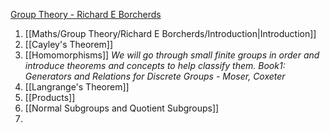 [Group Theory - Richard E Borcherds](https://www.youtube.com/playlist?list=PL8yHsr3EFj51pjBvvCPipgAT3SYpIiIsJ)
1. [[Maths/Group Theory/Richard E Borcherds/Introduction|Introduction]]
2. [[Cayley's Theorem]]
3. [[Homomorphisms]]
*We will go through small finite groups in order and introduce theorems and concepts to help classify them.*
*Book1: Generators and Relations for Discrete Groups - Moser, Coxeter*
4. [[Langrange's Theorem]]
5. [[Products]]
6. [[Normal Subgroups and Quotient Subgroups]]
7. 